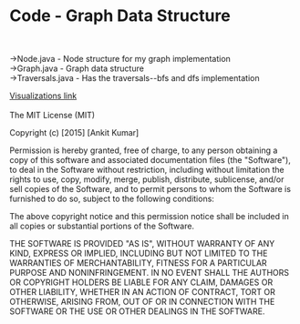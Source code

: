 # Code - Graph Data Structure

</br>

->Node.java 		-	Node structure for my graph implementation
</br>
->Graph.java 		-	Graph data structure
</br>
->Traversals.java 	-	Has the traversals--bfs and dfs implementation
</br>

[Visualizations link](https://www.cs.usfca.edu/~galles/visualization/BFS.html)
</br>
</br>
The MIT License (MIT)

Copyright (c) [2015] [Ankit Kumar]

Permission is hereby granted, free of charge, to any person obtaining a copy
of this software and associated documentation files (the "Software"), to deal
in the Software without restriction, including without limitation the rights
to use, copy, modify, merge, publish, distribute, sublicense, and/or sell
copies of the Software, and to permit persons to whom the Software is
furnished to do so, subject to the following conditions:

The above copyright notice and this permission notice shall be included in all
copies or substantial portions of the Software.

THE SOFTWARE IS PROVIDED "AS IS", WITHOUT WARRANTY OF ANY KIND, EXPRESS OR
IMPLIED, INCLUDING BUT NOT LIMITED TO THE WARRANTIES OF MERCHANTABILITY,
FITNESS FOR A PARTICULAR PURPOSE AND NONINFRINGEMENT. IN NO EVENT SHALL THE
AUTHORS OR COPYRIGHT HOLDERS BE LIABLE FOR ANY CLAIM, DAMAGES OR OTHER
LIABILITY, WHETHER IN AN ACTION OF CONTRACT, TORT OR OTHERWISE, ARISING FROM,
OUT OF OR IN CONNECTION WITH THE SOFTWARE OR THE USE OR OTHER DEALINGS IN THE
SOFTWARE.
